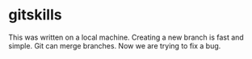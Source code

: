 # gitskills
This was written on a local machine.
Creating a new branch is fast and simple.
Git can merge branches.
Now we are trying to fix a bug.
